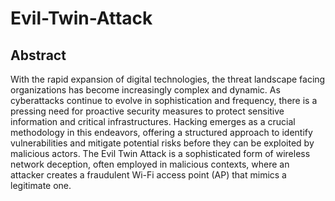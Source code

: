 # Evil-Twin-Attack

## Abstract 
 
With the rapid expansion of digital technologies, the threat landscape facing 
organizations has become increasingly complex and dynamic. As cyberattacks 
continue to evolve in sophistication and frequency, there is a pressing need for 
proactive security measures to protect sensitive information and critical 
infrastructures. Hacking emerges as a crucial methodology in this endeavors, 
offering a structured approach to identify vulnerabilities and mitigate potential risks 
before they can be exploited by malicious actors. The Evil Twin Attack is a 
sophisticated form of wireless network deception, often employed in malicious 
contexts, where an attacker creates a fraudulent Wi-Fi access point (AP) that mimics 
a legitimate one.
